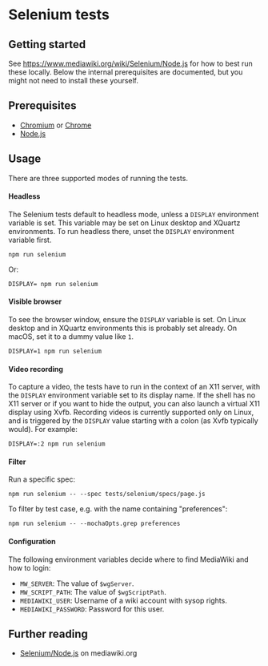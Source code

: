 # Selenium tests

## Getting started

See <https://www.mediawiki.org/wiki/Selenium/Node.js> for how to best
run these locally. Below the internal prerequisites are documented,
but you might not need to install these yourself.

## Prerequisites

- [Chromium](https://www.chromium.org/) or [Chrome](https://www.google.com/chrome/)
- [Node.js](https://nodejs.org/en/)

## Usage

There are three supported modes of running the tests.

#### Headless

The Selenium tests default to headless mode, unless a `DISPLAY` environment variable is set.
This variable may be set on Linux desktop and XQuartz environments. To run headless there,
unset the `DISPLAY` environment variable first.

    npm run selenium

Or:

    DISPLAY= npm run selenium

#### Visible browser

To see the browser window, ensure the `DISPLAY` variable is set. On Linux desktop and in XQuartz
environments this is probably set already. On macOS, set it to a dummy value like `1`.

    DISPLAY=1 npm run selenium

#### Video recording

To capture a video, the tests have to run in the context of an X11 server, with the `DISPLAY`
environment variable set to its display name. If the shell has no X11 server or if you want
to hide the output, you can also launch a virtual X11 display using Xvfb. Recording videos
is currently supported only on Linux, and is triggered by the `DISPLAY` value starting with
a colon (as Xvfb typically would). For example:

    DISPLAY=:2 npm run selenium

#### Filter

Run a specific spec:

    npm run selenium -- --spec tests/selenium/specs/page.js

To filter by test case, e.g. with the name containing "preferences":

    npm run selenium -- --mochaOpts.grep preferences

#### Configuration

The following environment variables decide where to find MediaWiki and how to login:

- `MW_SERVER`: The value of `$wgServer`.
- `MW_SCRIPT_PATH`: The value of `$wgScriptPath`.
- `MEDIAWIKI_USER`: Username of a wiki account with sysop rights.
- `MEDIAWIKI_PASSWORD`: Password for this user.

## Further reading

- [Selenium/Node.js](https://www.mediawiki.org/wiki/Selenium/Node.js) on mediawiki.org
